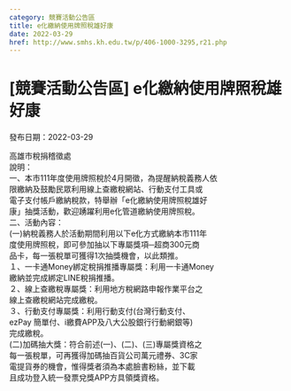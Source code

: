 ```yaml
---
category: 競賽活動公告區
title: e化繳納使用牌照稅雄好康
date: 2022-03-29
href: http://www.smhs.kh.edu.tw/p/406-1000-3295,r21.php
---
```


# [競賽活動公告區] e化繳納使用牌照稅雄好康

發布日期：2022-03-29

高雄市稅捐稽徵處  
說明：  
一、本市111年度使用牌照稅於4月開徵，為提醒納稅義務人依  
限繳納及鼓勵民眾利用線上查繳稅網站、行動支付工具或  
電子支付帳戶繳納稅款，特舉辦「e化繳納使用牌照稅雄好  
康」抽獎活動，歡迎踴躍利用e化管道繳納使用牌照稅。  
二、活動內容：  
(一)納稅義務人於活動期間利用以下e化方式繳納本市111年  
度使用牌照稅，即可參加抽以下專屬獎項─超商300元商  
品卡，每一張稅單可獲得1次抽獎機會，以此類推。  
１、一卡通Money綁定稅捐推播專屬獎：利用一卡通Money  
繳納並完成綁定LINE稅捐推播。  
２、線上查繳稅專屬獎：利用地方稅網路申報作業平台之  
線上查繳稅網站完成繳稅。  
３、行動支付專屬獎：利用行動支付(台灣行動支付、  
ezPay 簡單付、i繳費APP及八大公股銀行行動網銀等)  
完成繳稅。  
(二)加碼抽大獎：符合前述(一)、(二)、(三)專屬獎資格之  
每一張稅單，可再獲得加碼抽百貨公司萬元禮券、3C家  
電提貨券的機會，惟得獎者須為本處臉書粉絲，並下載  
且成功登入統一發票兌獎APP方具領獎資格。

